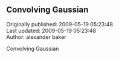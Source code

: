 ## Convolving Gaussian  
Originally published: 2009-05-19 05:23:48  
Last updated: 2009-05-19 05:23:48  
Author: alexander baker  
  
Convolving Gaussian
